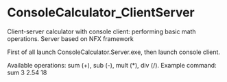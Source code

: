 # ConsoleCalculator_ClientServer
Client-server calculator with console client: performing basic math operations. Server based on NFX framework 

First of all launch ConsoleCalculator.Server.exe, then launch console client.

Available operations: sum (+), sub (-), mult (*), div (/). Example command: sum 3 2.54 18

